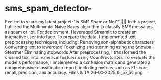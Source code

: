 # sms_spam_detector-
Excited to share my latest project: "Is SMS Spam or Not?" 📱✨
In this project, I utilized the Multinomial Naive Bayes algorithm to classify SMS messages as spam or not. For deployment, I leveraged Streamlit to create an interactive user interface.
To prepare the data, I implemented text preprocessing techniques, including:
Removing non-alphabetic characters
Converting text to lowercase
Tokenizing and stemming using the Snowball Stemmer
Eliminating stopwords
After preprocessing, I transformed the cleaned text into numerical features using CountVectorizer.
To evaluate the model's performance, I implemented a confusion matrix and generated a comprehensive classification report, including metrics such as F1 score, recall, precision, and accuracy.
Films & TV 26-03-2025 15_57_50.png

